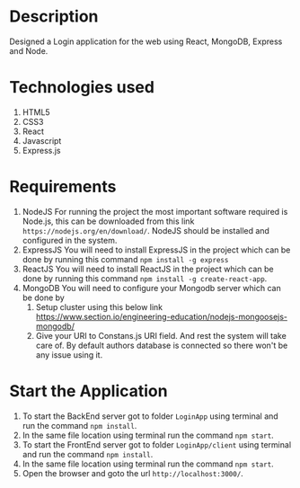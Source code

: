 # Description

Designed a Login application for the web using React, MongoDB, Express and Node.


# Technologies used 

1. HTML5
2. CSS3
3. React
4. Javascript
5. Express.js

# Requirements

1. NodeJS
    For running the project the most important software required is Node.js, this can be downloaded
    from this link `https://nodejs.org/en/download/`. NodeJS should be installed and configured in the system.
2. ExpressJS
    You will need to install ExpressJS in the project which can be done by running this command `npm install -g express`
3. ReactJS
    You will need to install ReactJS in the project which can be done by running this command `npm install -g create-react-app`.
4. MongoDB
    You will need to configure your Mongodb server which can be done by 
    1. Setup cluster using this below link
    https://www.section.io/engineering-education/nodejs-mongoosejs-mongodb/
    2. Give your URI to Constans.js URI field. And rest the system will take care of.
    By default authors database is connected so there won't be any issue using it.

# Start the Application

1. To start the BackEnd server got to folder `LoginApp` using terminal and run the command `npm install`.
2. In the same file location using terminal run the command `npm start`.
3. To start the FrontEnd server got to folder `LoginApp/client` using terminal and run the command `npm install`.
4. In the same file location using terminal run the command `npm start`.
5. Open the browser and goto the url `http://localhost:3000/`.

